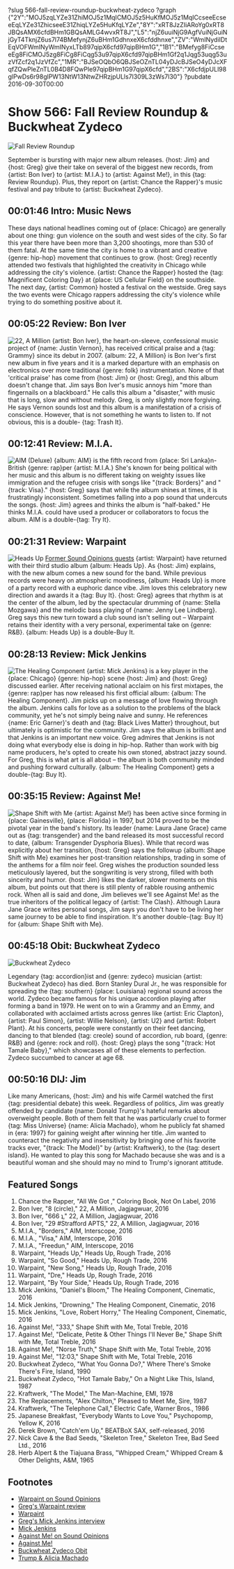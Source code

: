 ?slug 566-fall-review-roundup-buckwheat-zydeco
?graph {"2Y":"MOJ5zqLYZe31ZhiMOJ5z1MqICMOJ5z5HuKfMOJ5z1MqICcseeEcseeEqLYZe31ZhicseeE31ZhiqLYZe5HuKfqLYZe","8Y":"xRT8JzZIiARoYg0xRT8JBQsAMX6cfdBHm1GBQsAMLG4wvxRT8J","L5":"njZ6uuiNjG9AgfVuiNjGuiNjGyT4TknjZ6us7l74BMefynjZ6uBHm1GdhnxeX6cfddhnxe","ZV":"WmINydiIDtEqVOFWmINyWmINyxLTb897qipX6cfd97qipBHm1G","1B1":"BMefyg8FiCcseeEg8FiCMOJ5zg8FiCg8FiCqg53u97qipX6cfd97qipBHm1Gf2q1Jqg53uqg53uzVfZcf2q1JzVfZc","1MR":"BJSeOQbO6QBJSeOZnTL04yDJcBJSeO4yDJcXFqfZQwPleZnTL0B4D8FQwPle97qipBHm1G97qipX6cfd","2BS":"X6cfdjpULl98glPwDs6r98glPW13NtW13NtwZHRzjpULls7l309L3zWs7l30"}
?pubdate 2016-09-30T00:00
# Show 566: Fall Review Roundup & Buckwheat Zydeco

![Fall Review Roundup](https://static.soundopinions.org/images/2016/reviewroundup2016v2_web.jpg)

September is bursting with major new album releases. {host: Jim} and {host: Greg} give their take on several of the biggest new records, from {artist: Bon Iver} to {artist: M.I.A.} to {artist: Against Me!}, in this {tag: Review Roundup}. Plus, they report on {artist: Chance the Rapper}'s music festival and pay tribute to {artist: Buckwheat Zydeco}.

## 00:01:46 Intro: Music News
These days national headlines coming out of {place: Chicago} are generally about one thing: gun violence on the south and west sides of the city. So far this year there have been more than 3,200 shootings, more than 530 of them fatal. At the same time the city is home to a vibrant and creative {genre: hip-hop} movement that continues to grow. {host: Greg} recently attended two festivals that highlighted the creativity in Chicago while addressing the city's violence. {artist: Chance the Rapper} hosted the {tag: Magnificent Coloring Day} at {place: US Cellular Field} on the southside. The next day, {artist: Common} hosted a festival on the westside. Greg says the two events were Chicago rappers addressing the city's violence while trying to do something positive about it. 

## 00:05:22 Review: Bon Iver
![22, A Million](https://static.soundopinions.org/assets/566/8Y0.jpg)
{artist: Bon Iver}, the heart-on-sleeve, confessional music project of {name: Justin Vernon}, has received critical praise and a {tag: Grammy} since its debut in 2007. {album: 22, A Million} is Bon Iver's first new album in five years and it is a marked departure with an emphasis on electronics over more traditional {genre: folk} instrumentation. None of that 'critical praise' has come from {host: Jim} or {host: Greg}, and this album doesn't change that. Jim says Bon Iver's music annoys him "more than fingernails on a blackboard." He calls this album a "disaster," with music that is long, slow and without melody. Greg, is only slightly more forgiving. He says Vernon sounds lost and this album is a manifestation of a crisis of conscience. However, that is not something he wants to listen to. If not obvious, this is a double- {tag: Trash It}. 

## 00:12:41 Review: M.I.A.
![AIM (Deluxe)](https://static.soundopinions.org/assets/566/L50.jpg)
{album: AIM} is the fifth record from {place: Sri Lanka}n-British {genre: rap}per {artist: M.I.A.} She's known for being political with her music and this album is no different taking on weighty issues like immigration and the refugee crisis with songs like "{track: Borders}" and "{track: Visa}." {host: Greg} says that while the album shines at times, it is frustratingly inconsistent. Sometimes falling into a pop sound that undercuts the songs. {host: Jim} agrees and thinks the album is "half-baked." He thinks M.I.A. could have used a producer or collaborators to focus the album. AIM is a double-{tag: Try It}. 

## 00:21:31 Review: Warpaint
![Heads Up](https://static.soundopinions.org/assets/566/ZV0.jpg)
[Former Sound Opinions guests](/show/444/) {artist: Warpaint} have returned with their third studio album {album: Heads Up}. As {host: Jim} explains, with the new album comes a new sound for the band. While previous records were heavy on atmospheric moodiness, {album: Heads Up} is more of a party record with a euphoric dance vibe. Jim loves this celebratory new direction and awards it a {tag: Buy It}. {host: Greg} agrees that rhythm is at the center of the album, led by the spectacular drumming of {name: Stella Mozgawa} and the melodic bass playing of {name: Jenny Lee Lindberg}. Greg says this new turn toward a club sound isn't selling out – Warpaint retains their identity with a very personal, experimental take on {genre: R&B}. {album: Heads Up} is a double-Buy It.

## 00:28:13 Review: Mick Jenkins
![The Healing Component](https://static.soundopinions.org/assets/566/1B10.jpg)
{artist: Mick Jenkins} is a key player in the {place: Chicago} {genre: hip-hop} scene {host: Jim} and {host: Greg} discussed earlier. After receiving national acclaim on his first mixtapes, the {genre: rap}per has now released his first official album: {album: The Healing Component}. Jim picks up on a message of love flowing through the album. Jenkins calls for love as a solution to the problems of the black community, yet he's not simply being naive and sunny. He references {name: Eric Garner}'s death and {tag: Black Lives Matter} throughout, but ultimately is optimistic for the community. Jim says the album is brilliant and that Jenkins is an important new voice. Greg admires that Jenkins is not doing what everybody else is doing in hip-hop. Rather than work with big name producers, he's opted to create his own stoned, abstract jazzy sound. For Greg, this is what art is all about – the album is both community minded and pushing forward culturally. {album: The Healing Component} gets a double-{tag: Buy It}.

## 00:35:15 Review: Against Me!
![Shape Shift with Me](https://static.soundopinions.org/assets/566/1MR0.jpg)
{artist: Against Me!} has been active since forming in {place: Gainesville}, {place: Florida} in 1997, but 2014 proved to be the pivotal year in the band's history. Its leader {name: Laura Jane Grace} came out as {tag: transgender} and the band released its most successful record to date, {album: Transgender Dysphoria Blues}. While that record was explicitly about her transition, {host: Greg} says the followup {album: Shape Shift with Me} examines her post-transition relationships, trading in some of the anthems for a film noir feel. Greg wishes the production sounded less meticulously layered, but the songwriting is very strong, filled with both sincerity and humor. {host: Jim} likes the darker, slower moments on this album, but points out that there is still plenty of rabble rousing anthemic rock. When all is said and done, Jim believes we'll see Against Me! as the true inheritors of the political legacy of {artist: The Clash}. Although Laura Jane Grace writes personal songs, Jim says you don't have to be living her same journey to be able to find inspiration. It's another double-{tag: Buy It} for {album: Shape Shift with Me}.

## 00:45:18 Obit: Buckwheat Zydeco
![Buckwheat Zydeco](https://static.soundopinions.org/images/2016/buckwheat1.jpg)

Legendary {tag: accordion}ist and {genre: zydeco} musician {artist: Buckwheat Zydeco} has died. Born Stanley Dural Jr., he was responsible for spreading the {tag: southern} {place: Louisiana} regional sound across the world. Zydeco became famous for his unique accordion playing after forming a band in 1979. He went on to win a Grammy and an Emmy, and collaborated with acclaimed artists across genres like {artist: Eric Clapton}, {artist: Paul Simon}, {artist: Willie Nelson}, {artist: U2} and {artist: Robert Plant}. At his concerts, people were constantly on their feet dancing, dancing to that blended {tag: creole} sound of accordion, rub board, {genre: R&B} and {genre: rock and roll}. {host: Greg} plays the song "{track: Hot Tamale Baby}," which showcases all of these elements to perfection. Zydeco succumbed to cancer at age 68. 

## 00:50:16 DIJ: Jim
Like many Americans, {host: Jim} and his wife Carmél watched the first {tag: presidential debate} this week. Regardless of politics, Jim was greatly offended by candidate {name: Donald Trump}'s hateful remarks about overweight people. Both of them felt that he was particularly cruel to former {tag: Miss Universe} {name: Alicia Machado}, whom he publicly fat shamed in {era: 1997} for gaining weight after winning her title. Jim wanted to counteract the negativity and insensitivity by bringing one of his favorite tracks ever, "{track: The Model}" by {artist: Kraftwerk}, to the {tag: desert island}. He wanted to play this song for Machado because she was and is a beautiful woman and she should may no mind to Trump's ignorant attitude.

## Featured Songs
1. Chance the Rapper, "All We Got ," Coloring Book, Not On Label, 2016
1. Bon Iver, "8 (circle)," 22, A Million, Jagjagwuar, 2016
1. Bon Iver, "666 ʇ," 22, A Million, Jagjagwuar, 2016
1. Bon Iver, "29 #Strafford APTS," 22, A Million, Jagjagwuar, 2016
1. M.I.A., "Borders," AIM, Interscope, 2016
1. M.I.A., "Visa," AIM, Interscope, 2016
1. M.I.A., "Freedun," AIM, Interscope, 2016
1. Warpaint, "Heads Up," Heads Up, Rough Trade, 2016
1. Warpaint, "So Good," Heads Up, Rough Trade, 2016
1. Warpaint, "New Song," Heads Up, Rough Trade, 2016
1. Warpaint, "Dre," Heads Up, Rough Trade, 2016
1. Warpaint, "By Your Side," Heads Up, Rough Trade, 2016
1. Mick Jenkins, "Daniel's Bloom," The Healing Component, Cinematic, 2016
1. Mick Jenkins, "Drowning," The Healing Component, Cinematic, 2016
1. Mick Jenkins, "Love, Robert Horry," The Healing Component, Cinematic, 2016
1. Against Me!, "333," Shape Shift with Me, Total Treble, 2016
1. Against Me!, "Delicate, Petite & Other Things I'll Never Be," Shape Shift with Me, Total Treble, 2016
1. Against Me!, "Norse Truth," Shape Shift with Me, Total Treble, 2016
1. Against Me!, "12:03," Shape Shift with Me, Total Treble, 2016
1. Buckwheat Zydeco, "What You Gonna Do?," Where There's Smoke There's Fire, Island, 1990
1. Buckwheat Zydeco, "Hot Tamale Baby," On a Night Like This, Island, 1987
1. Kraftwerk, "The Model," The Man-Machine, EMI, 1978
1. The Replacements, "Alex Chilton," Pleased to Meet Me, Sire, 1987
1. Kraftwerk, "The Telephone Call," Electric Cafe, Warner Bros., 1986
1. Japanese Breakfast, "Everybody Wants to Love You," Psychopomp, Yellow K, 2016
1. Derek Brown, "Catch'em Up," BEATBoX SAX, self-released, 2016
1. Nick Cave & the Bad Seeds, "Skeleton Tree," Skeleton Tree, Bad Seed Ltd., 2016
1. Herb Alpert & the Tiajuana Brass, "Whipped Cream," Whipped Cream & Other Delights, A&M, 1965

## Footnotes
- [Warpaint on Sound Opinions](/show/444/)
- [Greg's Warpaint review](http://www.chicagotribune.com/entertainment/music/kot/sc-warpaint-heads-up-review-20160923-column.html)
- [Warpaint](http://warpaintwarpaint.com/)
- [Greg's Mick Jenkins interview](http://www.chicagotribune.com/entertainment/music/kot/ct-mick-jenkins-interview-chicago-rap-the-waters-ott-1002-20150928-column.html)
- [Mick Jenkins](http://mickjenkins.com/)
- [Against Me! on Sound Opinions](/show/493/)
- [Against Me!](http://www.againstme.net/)
- [Buckwheat Zydeco Obit](http://www.nytimes.com/2016/09/25/arts/music/stanley-dural-jr-founder-of-buckwheat-zydeco-dies-at-68.html?_r=0)
- [Trump & Alicia Machado](http://www.nytimes.com/2016/09/28/us/politics/alicia-machado-donald-trump.html)
